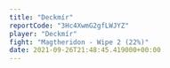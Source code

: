 ```yaml
---
title: "Deckmír"
reportCode: "3Hc4XwmG2gfLWJYZ"
player: "Deckmír"
fight: "Magtheridon - Wipe 2 (22%)"
date: 2021-09-26T21:48:45.419000+00:00
---
```

